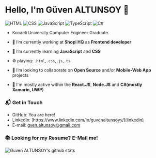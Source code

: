 # Hello, I'm Güven ALTUNSOY 👋

![HTML](https://img.shields.io/badge/HTML-Mid-orange)
![CSS](https://img.shields.io/badge/CSS-Mid-blue)
![JavaScript](https://img.shields.io/badge/JavaScript-Mid-yellow)
![TypeScript](https://img.shields.io/badge/TypeScript-Intermediate-lightgrey)
![C#](https://img.shields.io/badge/CSharp-Mid-blue)

- Kocaeli University Computer Engineer Graduate.

- 🔭 I’m currently working at **Shopi HQ** as **Frontend developer**
- 🌱 I’m currently learning **JavaScript** and **CSS**
- ⚙️ playing: `.html`,`.css`,`.js`,`.ts`
- 👯 I’m looking to collaborate on **Open Source** and/or **Mobile-Web App** projects
- 💬 I'm mostly active within the **React.JS**, **Node.JS** and **C#(mostly Xamarin, UWP)**

### 📬 Get in Touch

- GitHub: You are here!
- LinkedIn: [https://www.linkedin.com/in/guvenaltunsoyy/](linkedin)
- E-mail: gven.altunsoy@gmail.com

### 📚 Looking for my Resume? E-Mail me!

![Guven ALTUNSOY's github stats](https://github-readme-stats.vercel.app/api?username=guvenaltunsoyy&show_icons=true&hide_border=true)

<!--
**guvenaltunsoyy/guvenaltunsoyy** is a ✨ _special_ ✨ repository because its `README.md` (this file) appears on your GitHub profile.

Here are some ideas to get you started:

- 🔭 I’m currently working on ...
- 🌱 I’m currently learning ...
- 👯 I’m looking to collaborate on ...
- 🤔 I’m looking for help with ...
- 💬 Ask me about ...
- 📫 How to reach me: ...
- 😄 Pronouns: ...
- ⚡ Fun fact: ...
-->
